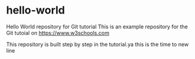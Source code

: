 # hello-world
Hello World repository for Git tutorial
This is an example repository for the Git tutoial on https://www.w3schools.com

This repository is built step by step in the tutorial.ya
this is the time to new line
